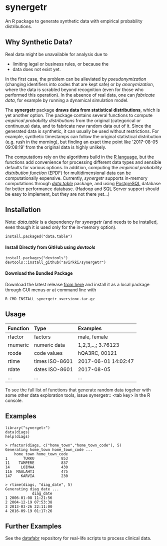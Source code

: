 # synergetr

An R package to generate synthetic data with empirical probability distributions.

## Why Synthetic Data?

Real data might be unavailable for analysis due to

* limiting legal or business rules, or because the
* data does not exist yet. 

In the first case, the problem can be alleviated by *pseudonymization* (changing
identifiers into codes that are kept safe) or by *anonymization*, where the data is
scrabled beyond recognition (even for those who performed this operation).  In the
absence of real data, one can *fabricate data*, for example  by running a dynamical
simulation model.

The **synergetr** package **draws data from statistical distributions**, which is yet
another option. The package contains several functions to compute *empirical probability
distributions* from the original (categorical or continuous) data, and to fabricate new
random data out of it.  Since the generated data is synthetic, it can usually be used
without restrictions. For example, synthetic timestamps can follow the original
statistical distribution (e.g. rush in the morning), but finding an
exact time point like '2017-08-05 09:08:19' from the original data is highly unlikely. 

The computations rely on the algorithms build in the [R language](http://r-project.org),
but the functions add convenience for processing different data types and sensible
defaults for various options. In addition, computing the *empirical probability
distribution function* (EPDF) for multidimensional data can be computationally expensive.
Currently, *synergetr* supports in-memory computations through
[*data.table*](https://cran.r-project.org/web/packages/data.table/index.html) package,
and using [PostgreSQL](https://www.postgresql.org/) database for better performance
database.  (Hadoop and SQL Server support should be easy to implement, but they are not
there yet...)


## Installation

Note: *data.table* is a dependency for *synergetr* (and needs to be installed, even
though it is used only for the in-memory option).

    install.packaged("data.table")

#### Install Directly from GitHub using *devtools*

    install.packages("devtools")
    devtools::install_github("avirkki/synergetr")

#### Download the Bundled Package

Download the latest release [from here](http://cci.vsshp.fi/synergetr/) and install it
as a local package through GUI menus or at command line with 

    R CMD INSTALL synergetr_<version>.tar.gz


## Usage

| Function       | Type            | Examples             |
|:-------------- |:----------------|:---------------------|
| rfactor        | factors         | male, female         |
| rnumeric       | numeric data    | 1,2,3,..,; 3.76123   |
| rcode          | code values     | hQA3RC, 00121        |
| rtime          | times ISO-8601  | 2017-06-01 14:02:47  |
| rdate          | dates ISO-8601  | 2017-08-05           |
| ...            | ...             | ...                  |

To see the full list of functions that generate random data togeher with some other data
exploration tools, issue synergetr:: \<tab key\> in the R console.

## Examples

    library("synergetr")
    data(diags)
    help(diags)

    > rfactor(diags, c("home_town","home_town_code"), 5)
    Generating home_town home_town_code ...
        home_town home_town_code
    1       TURKU            853
    11    TAMPERE            837
    14     LOIMAA            430
    116  MAALAHTI            475
    147    KARVIA            230

    > rtime(diags, "diag_date", 5)
    Generating diag_date ...
                diag_date
    1 2006-01-08 11:21:56
    2 2004-12-19 07:53:38
    3 2013-03-26 22:11:00
    4 2016-09-19 01:17:26


## Further Examples

See the [datafabr](https://github.com/avirkki/datafabr/tree/master/scripts) repository
for real-life scripts to process clinical data. 
